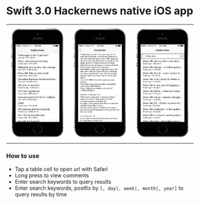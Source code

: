 <h1>
  Swift 3.0 Hackernews native iOS app
</h1>

<table>
  <tr>
    <td><img src="https://raw.githubusercontent.com/thamcheongkit/hackernews/master/1.png"></td>
    <td><img src="https://raw.githubusercontent.com/thamcheongkit/hackernews/master/2.png"></td>
    <td><img src="https://raw.githubusercontent.com/thamcheongkit/hackernews/master/3.png"></td>
  </tr>
</table>

<h3>How to use</h3>
<ul>
  <li>Tap a table cell to open url with Safari</li>
  <li>Long press to view comments</li>
  <li>Enter search keywords to query results</li>
  <li>Enter search keywords, postfix by <code>[, day|, week|, month|, year]</code> to query results by time</li>
</ul>